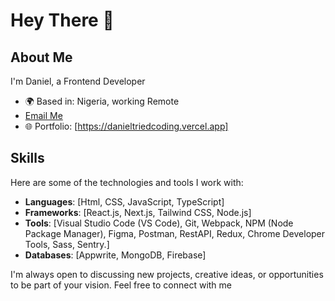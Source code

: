 # Hey There 👋

## About Me
 I'm Daniel, a Frontend Developer

- 🌍 Based in: Nigeria, working Remote
- [Email Me](mailto:dannydotdev@gmail.com)
- 🌐 Portfolio: [https://danieltriedcoding.vercel.app]

## Skills
Here are some of the technologies and tools I work with:

- **Languages**: [Html, CSS, JavaScript, TypeScript]
- **Frameworks**: [React.js, Next.js, Tailwind CSS, Node.js]
- **Tools**: [Visual Studio Code (VS Code), Git, Webpack, NPM (Node Package Manager), Figma, Postman, RestAPI, Redux, Chrome Developer Tools, Sass, Sentry.]
- **Databases**: [Appwrite, MongoDB, Firebase]

I'm always open to discussing new projects, creative ideas, or opportunities to be part of your vision. Feel free to connect with me 




